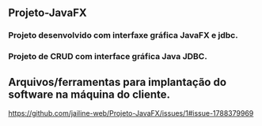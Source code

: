 ## Projeto-JavaFX

### Projeto desenvolvido com interfaxe gráfica JavaFX e jdbc.

### Projeto de CRUD com interface gráfica Java JDBC.


## Arquivos/ferramentas para implantação do software na máquina do cliente.

https://github.com/jailine-web/Projeto-JavaFX/issues/1#issue-1788379969
